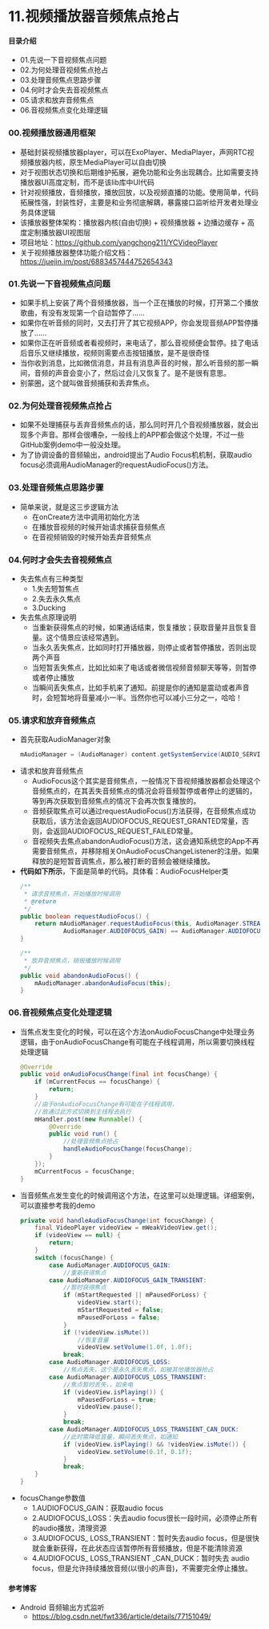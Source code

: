 # 11.视频播放器音频焦点抢占
#### 目录介绍
- 01.先说一下音视频焦点问题
- 02.为何处理音视频焦点抢占
- 03.处理音频焦点思路步骤
- 04.何时才会失去音视频焦点
- 05.请求和放弃音频焦点
- 06.音视频焦点变化处理逻辑



### 00.视频播放器通用框架
- 基础封装视频播放器player，可以在ExoPlayer、MediaPlayer，声网RTC视频播放器内核，原生MediaPlayer可以自由切换
- 对于视图状态切换和后期维护拓展，避免功能和业务出现耦合。比如需要支持播放器UI高度定制，而不是该lib库中UI代码
- 针对视频播放，音频播放，播放回放，以及视频直播的功能。使用简单，代码拓展性强，封装性好，主要是和业务彻底解耦，暴露接口监听给开发者处理业务具体逻辑
- 该播放器整体架构：播放器内核(自由切换) +  视频播放器 + 边播边缓存 + 高度定制播放器UI视图层
- 项目地址：https://github.com/yangchong211/YCVideoPlayer
- 关于视频播放器整体功能介绍文档：https://juejin.im/post/6883457444752654343




### 01.先说一下音视频焦点问题
- 如果手机上安装了两个音频播放器，当一个正在播放的时候，打开第二个播放歌曲，有没有发现第一个自动暂停了……
- 如果你在听音频的同时，又去打开了其它视频APP，你会发现音频APP暂停播放了……
- 如果你正在听音频或者看视频时，来电话了，那么音视频便会暂停。挂了电话后音乐又继续播放，视频则需要点击按钮播放，是不是很奇怪
- 当你收到消息，比如微信消息，并且有消息声音的时候，那么听音频的那一瞬间，音频的声音会变小了，然后过会儿又恢复了。是不是很有意思。
- 别蒙圈，这个就叫做音频捕获和丢弃焦点。



### 02.为何处理音视频焦点抢占
- 如果不处理捕获与丢弃音频焦点的话，那么同时开几个音视频播放器，就会出现多个声音。那样会很嘈杂，一般线上的APP都会做这个处理，不过一些GitHub案例demo中一般没处理。
- 为了协调设备的音频输出，android提出了Audio Focus机机制，获取audio focus必须调用AudioManager的requestAudioFocus()方法。


### 03.处理音频焦点思路步骤
- 简单来说，就是这三步逻辑方法
    - 在onCreate方法中调用初始化方法
    - 在播放音视频的时候开始请求捕获音频焦点
    - 在音视频销毁的时候开始丢弃音频焦点


### 04.何时才会失去音视频焦点
- 失去焦点有三种类型
    - 1.失去短暂焦点
    - 2.失去永久焦点
    - 3.Ducking
- 失去焦点原理说明
    - 当重新获得焦点的时候，如果通话结束，恢复播放；获取音量并且恢复音量。这个情景应该经常遇到。
    - 当永久丢失焦点，比如同时打开播放器，则停止或者暂停播放，否则出现两个声音
    - 当短暂丢失焦点，比如比如来了电话或者微信视频音频聊天等等，则暂停或者停止播放
    - 当瞬间丢失焦点，比如手机来了通知。前提是你的通知是震动或者声音时，会短暂地将音量减小一半。当然你也可以减小三分之一，哈哈！


### 05.请求和放弃音频焦点
- 首先获取AudioManager对象
    ``` java
    mAudioManager = (AudioManager) content.getSystemService(AUDIO_SERVICE);
    ```
- 请求和放弃音频焦点
    - AudioFocus这个其实是音频焦点，一般情况下音视频播放器都会处理这个音频焦点的，在其丢失音频焦点的情况会将音频暂停或者停止的逻辑的，等到再次获取到音频焦点的情况下会再次恢复播放的。
    - 音频获取焦点可以通过requestAudioFocus()方法获得，在音频焦点成功获取后，该方法会返回AUDIOFOCUS_REQUEST_GRANTED常量，否则，会返回AUDIOFOCUS_REQUEST_FAILED常量。
    - 音视频失去焦点abandonAudioFocus()方法，这会通知系统您的App不再需要音频焦点，并移除相关OnAudioFocusChangeListener的注册。如果释放的是短暂音调焦点，那么被打断的音频会被继续播放。
- **代码如下所示**，下面是简单的代码。具体看：AudioFocusHelper类
    ``` java
    /**
     * 请求音频焦点，开始播放时候调用
     * @return
     */
    public boolean requestAudioFocus() {
        return mAudioManager.requestAudioFocus(this, AudioManager.STREAM_MUSIC,
                AudioManager.AUDIOFOCUS_GAIN) == AudioManager.AUDIOFOCUS_REQUEST_GRANTED;
    }
    
    /**
     * 放弃音频焦点，销毁播放时候调用
     */
    public void abandonAudioFocus() {
        mAudioManager.abandonAudioFocus(this);
    }
    ```

### 06.音视频焦点变化处理逻辑
- 当焦点发生变化的时候，可以在这个方法onAudioFocusChange中处理业务逻辑，由于onAudioFocusChange有可能在子线程调用，所以需要切换线程处理逻辑
    ``` java
    @Override
    public void onAudioFocusChange(final int focusChange) {
        if (mCurrentFocus == focusChange) {
            return;
        }
        //由于onAudioFocusChange有可能在子线程调用，
        //故通过此方式切换到主线程去执行
        mHandler.post(new Runnable() {
            @Override
            public void run() {
                //处理音频焦点抢占
                handleAudioFocusChange(focusChange);
            }
        });
        mCurrentFocus = focusChange;
    }
    ```
- 当音频焦点发生变化的时候调用这个方法，在这里可以处理逻辑。详细案例，可以直接参考我的demo
    ``` java
    private void handleAudioFocusChange(int focusChange) {
        final VideoPlayer videoView = mWeakVideoView.get();
        if (videoView == null) {
            return;
        }
        switch (focusChange) {
            case AudioManager.AUDIOFOCUS_GAIN:
                //重新获得焦点
            case AudioManager.AUDIOFOCUS_GAIN_TRANSIENT:
                //暂时获得焦点
                if (mStartRequested || mPausedForLoss) {
                    videoView.start();
                    mStartRequested = false;
                    mPausedForLoss = false;
                }
                if (!videoView.isMute())
                    //恢复音量
                    videoView.setVolume(1.0f, 1.0f);
                break;
            case AudioManager.AUDIOFOCUS_LOSS:
                //焦点丢失，这个是永久丢失焦点，如被其他播放器抢占
            case AudioManager.AUDIOFOCUS_LOSS_TRANSIENT:
                //焦点暂时丢失，，如来电
                if (videoView.isPlaying()) {
                    mPausedForLoss = true;
                    videoView.pause();
                }
                break;
            case AudioManager.AUDIOFOCUS_LOSS_TRANSIENT_CAN_DUCK:
                //此时需降低音量，瞬间丢失焦点，如通知
                if (videoView.isPlaying() && !videoView.isMute()) {
                    videoView.setVolume(0.1f, 0.1f);
                }
                break;
        }
    }
    ```
- focusChange参数值
    - 1.AUDIOFOCUS_GAIN：获取audio focus
    - 2.AUDIOFOCUS_LOSS：失去audio focus很长一段时间，必须停止所有的audio播放，清理资源
    - 3.AUDIOFOCUS_ LOSS_TRANSIENT：暂时失去audio focus，但是很快就会重新获得，在此状态应该暂停所有音频播放，但是不能清除资源
    - 4.AUDIOFOCUS_ LOSS_TRANSIENT _CAN_DUCK：暂时失去 audio focus，但是允许持续播放音频(以很小的声音)，不需要完全停止播放。




#### 参考博客
- Android 音频输出方式监听
    - https://blog.csdn.net/fwt336/article/details/77151049/



















